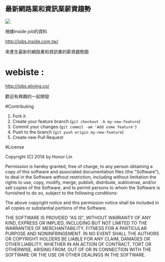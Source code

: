 ## 最新網路業和資訊業薪資趨勢

<img src="https://dl.dropboxusercontent.com/u/75986505/GitHub/inside_job_trends/cover.png" />

根據inside job的資料

http://jobs.inside.com.tw/

來產生最新的網路業和資訊業的薪資趨勢圖

# webiste : 

http://jobs.eliving.co/
 
歡迎有興趣的一起開發

#Contributing

1. Fork it
2. Create your feature branch (`git checkout -b my-new-feature`)
3. Commit your changes (`git commit -am 'Add some feature'`)
4. Push to the branch (`git push origin my-new-feature`)
5. Create new Pull Request


#License

Copyright (C) 2014 by Honor Lin

Permission is hereby granted, free of charge, to any person obtaining a copy of this software and associated documentation files (the "Software"), to deal in the Software without restriction, including without limitation the rights to use, copy, modify, merge, publish, distribute, sublicense, and/or sell copies of the Software, and to permit persons to whom the Software is furnished to do so, subject to the following conditions:

The above copyright notice and this permission notice shall be included in all copies or substantial portions of the Software.

THE SOFTWARE IS PROVIDED "AS IS", WITHOUT WARRANTY OF ANY KIND, EXPRESS OR IMPLIED, INCLUDING BUT NOT LIMITED TO THE WARRANTIES OF MERCHANTABILITY, FITNESS FOR A PARTICULAR PURPOSE AND NONINFRINGEMENT. IN NO EVENT SHALL THE AUTHORS OR COPYRIGHT HOLDERS BE LIABLE FOR ANY CLAIM, DAMAGES OR OTHER LIABILITY, WHETHER IN AN ACTION OF CONTRACT, TORT OR OTHERWISE, ARISING FROM, OUT OF OR IN CONNECTION WITH THE SOFTWARE OR THE USE OR OTHER DEALINGS IN THE SOFTWARE.
